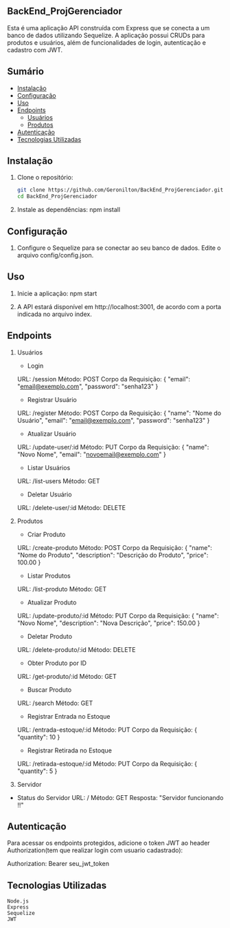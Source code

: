 ## BackEnd_ProjGerenciador

Esta é uma aplicação API construída com Express que se conecta a um banco de dados utilizando Sequelize. A aplicação possui CRUDs para produtos e usuários, além de funcionalidades de login, autenticação e cadastro com JWT.

## Sumário

- [Instalação](#instalação)
- [Configuração](#configuração)
- [Uso](#uso)
- [Endpoints](#endpoints)
  - [Usuários](#usuários)
  - [Produtos](#produtos)
- [Autenticação](#autenticação)
- [Tecnologias Utilizadas](#tecnologias-utilizadas)

## Instalação

1. Clone o repositório:
   ```bash
   git clone https://github.com/Geronilton/BackEnd_ProjGerenciador.git
   cd BackEnd_ProjGerenciador

2. Instale as dependências:
    npm install

## Configuração

1. Configure o Sequelize para se conectar ao seu banco de dados. Edite o arquivo config/config.json.

## Uso

1. Inicie a aplicação:
    npm start

2. A API estará disponível em http://localhost:3001, de acordo com a porta indicada no arquivo index.

## Endpoints
1. Usuários

    - Login

    URL: /session
    Método: POST
    Corpo da Requisição:
        {
        "email": "email@exemplo.com",
        "password": "senha123"
        }

    - Registrar Usuário

    URL: /register
    Método: POST
    Corpo da Requisição:
        {
        "name": "Nome do Usuário",
        "email": "email@exemplo.com",
        "password": "senha123"
        }

    - Atualizar Usuário

    URL: /update-user/:id
    Método: PUT
    Corpo da Requisição:
        {
        "name": "Novo Nome",
        "email": "novoemail@exemplo.com"
        }

    - Listar Usuários

    URL: /list-users
    Método: GET

    - Deletar Usuário

    URL: /delete-user/:id
    Método: DELETE


2. Produtos

    - Criar Produto

    URL: /create-produto
    Método: POST
    Corpo da Requisição:
        {
        "name": "Nome do Produto",
        "description": "Descrição do Produto",
        "price": 100.00
        }

    - Listar Produtos

    URL: /list-produto
    Método: GET

    - Atualizar Produto

    URL: /update-produto/:id
    Método: PUT
    Corpo da Requisição:
        {
        "name": "Novo Nome",
        "description": "Nova Descrição",
        "price": 150.00
        }

    - Deletar Produto

    URL: /delete-produto/:id
    Método: DELETE

    - Obter Produto por ID

    URL: /get-produto/:id
    Método: GET

    - Buscar Produto

    URL: /search
    Método: GET

    - Registrar Entrada no Estoque

    URL: /entrada-estoque/:id
    Método: PUT
    Corpo da Requisição:
        {
        "quantity": 10
        }

    - Registrar Retirada no Estoque

    URL: /retirada-estoque/:id
    Método: PUT
    Corpo da Requisição:
        {
        "quantity": 5
        }

3. Servidor

- Status do Servidor
    URL: /
    Método: GET
    Resposta: "Servidor funcionando !!"

## Autenticação

Para acessar os endpoints protegidos, adicione o token JWT ao header Authorization(tem que realizar login com usuario cadastrado):

Authorization: Bearer seu_jwt_token

## Tecnologias Utilizadas

    Node.js
    Express
    Sequelize
    JWT

